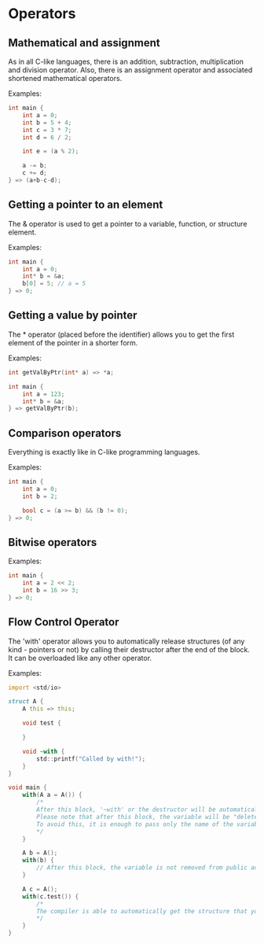 # Operators

## Mathematical and assignment

As in all C-like languages, there is an addition, subtraction, multiplication and division operator.
Also, there is an assignment operator and associated shortened mathematical operators.

Examples:
```d
int main {
    int a = 0;
    int b = 5 + 4;
    int c = 3 * 7;
    int d = 6 / 2;

    int e = (a % 2);

    a -= b;
    c += d;
} => (a+b-c-d);
```

## Getting a pointer to an element

The & operator is used to get a pointer to a variable, function, or structure element.

Examples:
```d
int main {
    int a = 0;
    int* b = &a;
    b[0] = 5; // a = 5
} => 0;
```

## Getting a value by pointer

The * operator (placed before the identifier) allows you to get the first element of the pointer in a shorter form.

Examples:
```d
int getValByPtr(int* a) => *a;

int main {
    int a = 123;
    int* b = &a;
} => getValByPtr(b);
```

## Comparison operators

Everything is exactly like in C-like programming languages.

Examples:
```d
int main {
    int a = 0;
    int b = 2;

    bool c = (a >= b) && (b != 0);
} => 0;
```


## Bitwise operators

Examples:
```d
int main {
    int a = 2 << 2;
    int b = 16 >> 3;
} => 0;
```

## Flow Control Operator

The 'with' operator allows you to automatically release structures (of any kind - pointers or not) by calling their destructor after the end of the block. It can be overloaded like any other operator.

Examples:
```d
import <std/io>

struct A {
    A this => this;

    void test {

    }

    void ~with {
        std::printf("Called by with!");
    }
}

void main {
    with(A a = A()) {
        /*
        After this block, '~with' or the destructor will be automatically called.
        Please note that after this block, the variable will be "deleted" from the public access.
        To avoid this, it is enough to pass only the name of the variable, and not its declaration.
        */
    }

    A b = A();
    with(b) {
        // After this block, the variable is not removed from public access.
    }

    A c = A();
    with(c.test()) {
        /*
        The compiler is able to automatically get the structure that you passed, even if you pass a method call. Please note that if your method has the type of a third-party structure, then the structure received from the method will be used in 'with', and not the root one.
        */
    }
}
```